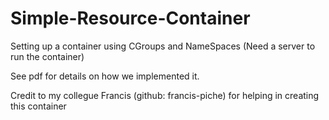 # Simple-Resource-Container
Setting up a container using CGroups and NameSpaces (Need a server to run the container)

See pdf for details on how we implemented it.

Credit to my collegue Francis (github: francis-piche) for helping in creating this container
